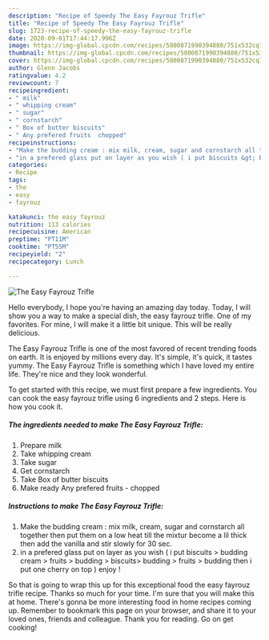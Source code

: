 ```yaml
---
description: "Recipe of Speedy The Easy Fayrouz Trifle"
title: "Recipe of Speedy The Easy Fayrouz Trifle"
slug: 1723-recipe-of-speedy-the-easy-fayrouz-trifle
date: 2020-09-01T17:44:17.996Z
image: https://img-global.cpcdn.com/recipes/5800871990394880/751x532cq70/the-easy-fayrouz-trifle-recipe-main-photo.jpg
thumbnail: https://img-global.cpcdn.com/recipes/5800871990394880/751x532cq70/the-easy-fayrouz-trifle-recipe-main-photo.jpg
cover: https://img-global.cpcdn.com/recipes/5800871990394880/751x532cq70/the-easy-fayrouz-trifle-recipe-main-photo.jpg
author: Glenn Jacobs
ratingvalue: 4.2
reviewcount: 7
recipeingredient:
- " milk"
- " whipping cream"
- " sugar"
- " cornstarch"
- " Box of butter biscuits"
- " Any prefered fruits  chopped"
recipeinstructions:
- "Make the budding cream : mix milk, cream, sugar and cornstarch all together then put them on a low heat till the mixtur become a lil thick then add the vanilla and stir slowly for 30 sec."
- "in a prefered glass put on layer as you wish ( i put biscuits &gt; budding cream &gt; fruits &gt; budding &gt; biscuits&gt; budding &gt; fruits &gt; budding then i put one cherry on top ) enjoy !"
categories:
- Recipe
tags:
- the
- easy
- fayrouz

katakunci: the easy fayrouz 
nutrition: 113 calories
recipecuisine: American
preptime: "PT11M"
cooktime: "PT55M"
recipeyield: "2"
recipecategory: Lunch

---
```



![The Easy Fayrouz Trifle](https://img-global.cpcdn.com/recipes/5800871990394880/751x532cq70/the-easy-fayrouz-trifle-recipe-main-photo.jpg)

Hello everybody, I hope you're having an amazing day today. Today, I will show you a way to make a special dish, the easy fayrouz trifle. One of my favorites. For mine, I will make it a little bit unique. This will be really delicious.

The Easy Fayrouz Trifle is one of the most favored of recent trending foods on earth. It is enjoyed by millions every day. It's simple, it's quick, it tastes yummy. The Easy Fayrouz Trifle is something which I have loved my entire life. They're nice and they look wonderful.




To get started with this recipe, we must first prepare a few ingredients. You can cook the easy fayrouz trifle using 6 ingredients and 2 steps. Here is how you cook it.

<!--inarticleads1-->

##### The ingredients needed to make The Easy Fayrouz Trifle:

1. Prepare  milk
1. Take  whipping cream
1. Take  sugar
1. Get  cornstarch
1. Take  Box of butter biscuits
1. Make ready  Any prefered fruits - chopped




<!--inarticleads2-->

##### Instructions to make The Easy Fayrouz Trifle:

1. Make the budding cream : mix milk, cream, sugar and cornstarch all together then put them on a low heat till the mixtur become a lil thick then add the vanilla and stir slowly for 30 sec.
1. in a prefered glass put on layer as you wish ( i put biscuits &gt; budding cream &gt; fruits &gt; budding &gt; biscuits&gt; budding &gt; fruits &gt; budding then i put one cherry on top ) enjoy !




So that is going to wrap this up for this exceptional food the easy fayrouz trifle recipe. Thanks so much for your time. I'm sure that you will make this at home. There's gonna be more interesting food in home recipes coming up. Remember to bookmark this page on your browser, and share it to your loved ones, friends and colleague. Thank you for reading. Go on get cooking!
